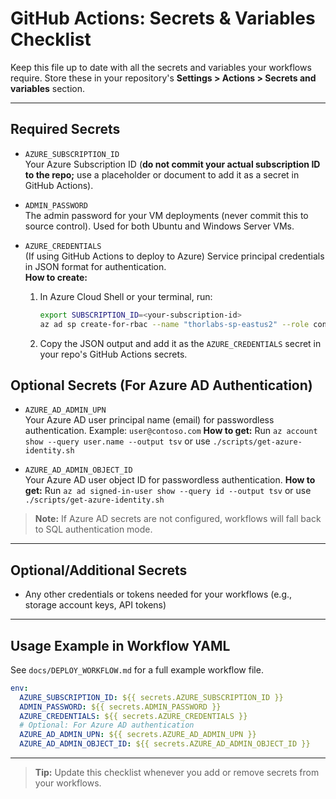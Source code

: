 # GitHub Actions: Secrets & Variables Checklist

Keep this file up to date with all the secrets and variables your workflows require. Store these in your repository's **Settings > Actions > Secrets and variables** section.

---

## Required Secrets

- `AZURE_SUBSCRIPTION_ID`  
  Your Azure Subscription ID (**do not commit your actual subscription ID to the repo;** use a placeholder or document to add it as a secret in GitHub Actions).

- `ADMIN_PASSWORD`  
  The admin password for your VM deployments (never commit this to source control). Used for both Ubuntu and Windows Server VMs.

- `AZURE_CREDENTIALS`  
  (If using GitHub Actions to deploy to Azure) Service principal credentials in JSON format for authentication.  
  **How to create:**
  1. In Azure Cloud Shell or your terminal, run:
     ```bash
     export SUBSCRIPTION_ID=<your-subscription-id>
     az ad sp create-for-rbac --name "thorlabs-sp-eastus2" --role contributor --scopes /subscriptions/$SUBSCRIPTION_ID --sdk-auth
     ```
  2. Copy the JSON output and add it as the `AZURE_CREDENTIALS` secret in your repo's GitHub Actions secrets.

## Optional Secrets (For Azure AD Authentication)

- `AZURE_AD_ADMIN_UPN`  
  Your Azure AD user principal name (email) for passwordless authentication. Example: `user@contoso.com`
  **How to get:** Run `az account show --query user.name --output tsv` or use `./scripts/get-azure-identity.sh`

- `AZURE_AD_ADMIN_OBJECT_ID`  
  Your Azure AD user object ID for passwordless authentication.
  **How to get:** Run `az ad signed-in-user show --query id --output tsv` or use `./scripts/get-azure-identity.sh`

> **Note:** If Azure AD secrets are not configured, workflows will fall back to SQL authentication mode.

---

## Optional/Additional Secrets

- Any other credentials or tokens needed for your workflows (e.g., storage account keys, API tokens)

---

## Usage Example in Workflow YAML

See `docs/DEPLOY_WORKFLOW.md` for a full example workflow file.

```yaml
env:
  AZURE_SUBSCRIPTION_ID: ${{ secrets.AZURE_SUBSCRIPTION_ID }}
  ADMIN_PASSWORD: ${{ secrets.ADMIN_PASSWORD }}
  AZURE_CREDENTIALS: ${{ secrets.AZURE_CREDENTIALS }}
  # Optional: For Azure AD authentication
  AZURE_AD_ADMIN_UPN: ${{ secrets.AZURE_AD_ADMIN_UPN }}
  AZURE_AD_ADMIN_OBJECT_ID: ${{ secrets.AZURE_AD_ADMIN_OBJECT_ID }}
```

---

> **Tip:** Update this checklist whenever you add or remove secrets from your workflows.
